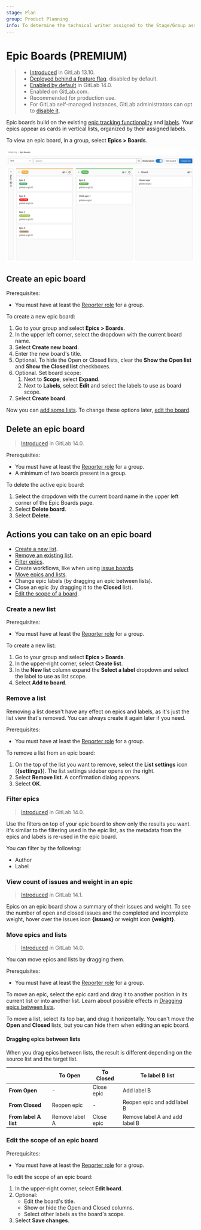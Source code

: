 ```yaml
---
stage: Plan
group: Product Planning
info: To determine the technical writer assigned to the Stage/Group associated with this page, see https://about.gitlab.com/handbook/engineering/ux/technical-writing/#assignments
---
```


# Epic Boards **(PREMIUM)**

> - [Introduced](https://gitlab.com/groups/gitlab-org/-/epics/5067) in GitLab 13.10.
> - [Deployed behind a feature flag](../../feature_flags.md), disabled by default.
> - [Enabled by default](https://gitlab.com/gitlab-org/gitlab/-/issues/290039) in GitLab 14.0.
> - Enabled on GitLab.com.
> - Recommended for production use.
> - For GitLab self-managed instances, GitLab administrators can opt to [disable it](../../../administration/feature_flags.md).

Epic boards build on the existing [epic tracking functionality](index.md) and
[labels](../../project/labels.md). Your epics appear as cards in vertical lists, organized by their assigned
labels.

To view an epic board, in a group, select **Epics > Boards**.

![GitLab epic board - Premium](img/epic_board_v14_0.png)

## Create an epic board

Prerequisites:

- You must have at least the [Reporter role](../../permissions.md#group-members-permissions) for a group.

To create a new epic board:

1. Go to your group and select **Epics > Boards**.
1. In the upper left corner, select the dropdown with the current board name.
1. Select **Create new board**.
1. Enter the new board's title.
1. Optional. To hide the Open or Closed lists, clear the **Show the Open list** and
   **Show the Closed list** checkboxes.
1. Optional. Set board scope:
   1. Next to **Scope**, select **Expand**.
   1. Next to **Labels**, select **Edit** and select the labels to use as board scope.
1. Select **Create board**.

Now you can [add some lists](#create-a-new-list).
To change these options later, [edit the board](#edit-the-scope-of-an-epic-board).

## Delete an epic board

> [Introduced](https://gitlab.com/groups/gitlab-org/-/epics/5079) in GitLab 14.0.

Prerequisites:

- You must have at least the [Reporter role](../../permissions.md#group-members-permissions) for a group.
- A minimum of two boards present in a group.

To delete the active epic board:

1. Select the dropdown with the current board name in the upper left corner of the Epic Boards page.
1. Select **Delete board**.
1. Select **Delete**.

## Actions you can take on an epic board

- [Create a new list](#create-a-new-list).
- [Remove an existing list](#remove-a-list).
- [Filter epics](#filter-epics).
- Create workflows, like when using [issue boards](../../project/issue_board.md#create-workflows).
- [Move epics and lists](#move-epics-and-lists).
- Change epic labels (by dragging an epic between lists).
- Close an epic (by dragging it to the **Closed** list).
- [Edit the scope of a board](#edit-the-scope-of-an-epic-board).

### Create a new list

Prerequisites:

- You must have at least the [Reporter role](../../permissions.md#group-members-permissions) for a group.

To create a new list:

1. Go to your group and select **Epics > Boards**.
1. In the upper-right corner, select **Create list**.
1. In the **New list** column expand the **Select a label** dropdown and select the label to use as
   list scope.
1. Select **Add to board**.

### Remove a list

Removing a list doesn't have any effect on epics and labels, as it's just the
list view that's removed. You can always create it again later if you need.

Prerequisites:

- You must have at least the [Reporter role](../../permissions.md#group-members-permissions) for a group.

To remove a list from an epic board:

1. On the top of the list you want to remove, select the **List settings** icon (**{settings}**).
   The list settings sidebar opens on the right.
1. Select **Remove list**. A confirmation dialog appears.
1. Select **OK**.

### Filter epics

> [Introduced](https://gitlab.com/groups/gitlab-org/-/epics/5079) in GitLab 14.0.

Use the filters on top of your epic board to show only
the results you want. It's similar to the filtering used in the epic list,
as the metadata from the epics and labels is re-used in the epic board.

You can filter by the following:

- Author
- Label

### View count of issues and weight in an epic

> [Introduced](https://gitlab.com/gitlab-org/gitlab/-/issues/331330) in GitLab 14.1.

Epics on an epic board show a summary of their issues and weight.
To see the number of open and closed issues and the completed and incomplete weight,
hover over the issues icon **{issues}** or weight icon **{weight}**.

### Move epics and lists

> [Introduced](https://gitlab.com/groups/gitlab-org/-/epics/5079) in GitLab 14.0.

You can move epics and lists by dragging them.

Prerequisites:

- You must have at least the [Reporter role](../../permissions.md#group-members-permissions) for a group.

To move an epic, select the epic card and drag it to another position in its current list or
into another list. Learn about possible effects in [Dragging epics between lists](#dragging-epics-between-lists).

To move a list, select its top bar, and drag it horizontally.
You can't move the **Open** and **Closed** lists, but you can hide them when editing an epic board.

#### Dragging epics between lists

When you drag epics between lists, the result is different depending on the source list
and the target list.

|                       | To Open        | To Closed  | To label B list                |
| --------------------- | -------------- | ---------- | ------------------------------ |
| **From Open**         | -              | Close epic | Add label B                    |
| **From Closed**       | Reopen epic    | -          | Reopen epic and add label B    |
| **From label A list** | Remove label A | Close epic | Remove label A and add label B |

### Edit the scope of an epic board

Prerequisites:

- You must have at least the [Reporter role](../../permissions.md#group-members-permissions) for a group.

To edit the scope of an epic board:

1. In the upper-right corner, select **Edit board**.
1. Optional:
   - Edit the board's title.
   - Show or hide the Open and Closed columns.
   - Select other labels as the board's scope.
1. Select **Save changes**.
